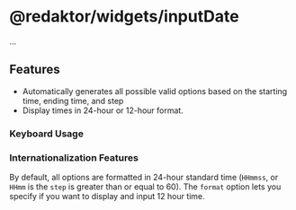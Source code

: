 # @redaktor/widgets/inputDate

...

## Features

- Automatically generates all possible valid options based on the starting time, ending time, and step
- Display times in 24-hour or 12-hour format.

### Keyboard Usage


### Internationalization Features

By default, all options are formatted in 24-hour standard time (`HHmmss`, or `HHmm` is the `step` is greater than or equal to 60). The `format` option lets you specify if you want to display and input 12 hour time.

